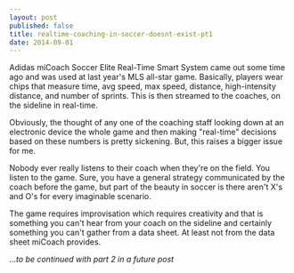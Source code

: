 ```yaml
---
layout: post
published: false
title: realtime-coaching-in-soccer-doesnt-exist-pt1
date: 2014-09-01
---
```

Adidas miCoach Soccer Elite Real-Time Smart System came out some time ago and was used at last year's MLS all-star game. Basically, players wear chips that measure time, avg speed, max speed, distance, high-intensity distance, and number of sprints. This is then streamed to the coaches, on the sideline in real-time.

Obviously, the thought of any one of the coaching staff looking down at an electronic device the whole game and then making "real-time" decisions based on these numbers is pretty sickening. But, this raises a bigger issue for me.

Nobody ever really listens to their coach when they're on the field. You listen to the game. Sure, you have a general strategy communicated by the coach before the game, but part of the beauty in soccer is there aren't X's and O's for every imaginable scenario.

The game requires improvisation which requires creativity and that is something you can't hear from your coach on the sideline and certainly something you can't gather from a data sheet. At least not from the data sheet miCoach provides.

*...to be continued with part 2 in a future post*
